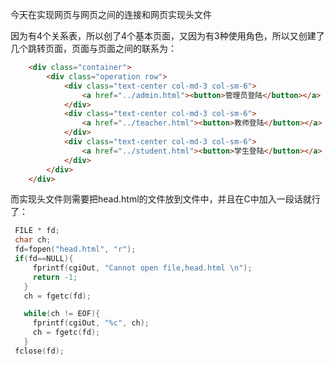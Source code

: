 今天在实现网页与网页之间的连接和网页实现头文件

因为有4个关系表，所以创了4个基本页面，又因为有3种使用角色，所以又创建了几个跳转页面，页面与页面之间的联系为：
```html
    <div class="container">
        <div class="operation row">
            <div class="text-center col-md-3 col-sm-6">
                <a href="../admin.html"><button>管理员登陆</button></a>
            </div>
            <div class="text-center col-md-3 col-sm-6">
                <a href="../teacher.html"><button>教师登陆</button></a>
            </div>
            <div class="text-center col-md-3 col-sm-6">
                <a href="../student.html"><button>学生登陆</button></a>
            </div>
        </div>
    </div>
```

而实现头文件则需要把head.html的文件放到文件中，并且在C中加入一段话就行了：
```c
 FILE * fd;
 char ch;
 fd=fopen("head.html", "r");
 if(fd==NULL){
     fprintf(cgiOut, "Cannot open file,head.html \n");
     return -1;
   }
   ch = fgetc(fd);

   while(ch != EOF){
     fprintf(cgiOut, "%c", ch);
     ch = fgetc(fd);
   }
 fclose(fd);

```

